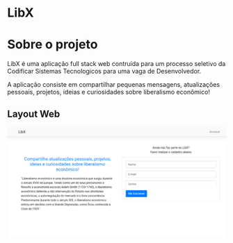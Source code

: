 # LibX

# Sobre o projeto
LibX é uma aplicação full stack web contruída para um processo seletivo da Codificar Sistemas Tecnologicos para uma vaga de Desenvolvedor.

A aplicação consiste em compartilhar pequenas mensagens, atualizações pessoais, projetos, ideias e curiosidades sobre liberalismo econômico!

## Layout Web
![Tela Inicial](https://github.com/marwamprog-js/desafioTecnico_Codificar_Sistemas_Tecnologicos/blob/main/front-end/src/assets/appWeb.png)

